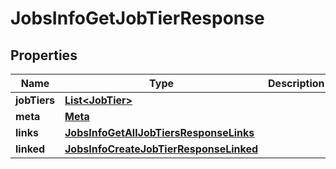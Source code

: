 

# JobsInfoGetJobTierResponse


## Properties

| Name | Type | Description | Notes |
|------------ | ------------- | ------------- | -------------|
|**jobTiers** | [**List&lt;JobTier&gt;**](JobTier.md) |  |  [optional] |
|**meta** | [**Meta**](Meta.md) |  |  [optional] |
|**links** | [**JobsInfoGetAllJobTiersResponseLinks**](JobsInfoGetAllJobTiersResponseLinks.md) |  |  [optional] |
|**linked** | [**JobsInfoCreateJobTierResponseLinked**](JobsInfoCreateJobTierResponseLinked.md) |  |  [optional] |



